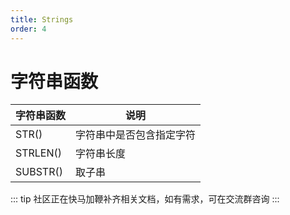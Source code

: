 ```yaml
---
title: Strings
order: 4
---
```


# 字符串函数

| 字符串函数 | 说明
| --- | --- |
| STR() | 字符串中是否包含指定字符 |
| STRLEN() | 字符串长度 |
| SUBSTR() | 取子串 |
::: tip
社区正在快马加鞭补齐相关文档，如有需求，可在交流群咨询
:::

